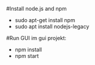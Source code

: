 #Install node.js and npm

- sudo apt-get install npm
- sudo apt install nodejs-legacy

#Run GUI
im gui projekt:
- npm install
- npm start